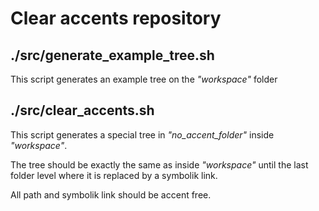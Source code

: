 # Clear accents repository

## ./src/generate_example_tree.sh
This script generates an example tree on the _"workspace"_ folder

## ./src/clear_accents.sh
This script generates a special tree in _"no_accent_folder"_ inside _"workspace"_.

The tree should be exactly the same as inside _"workspace"_ until the last folder level where it is replaced by a symbolik link.

All path and symbolik link should be accent free. 
